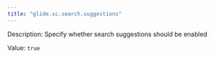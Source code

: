 ```yaml
---
title: "glide.sc.search.suggestions"
---
```


Description: Specify whether search suggestions should be enabled

Value: `true`